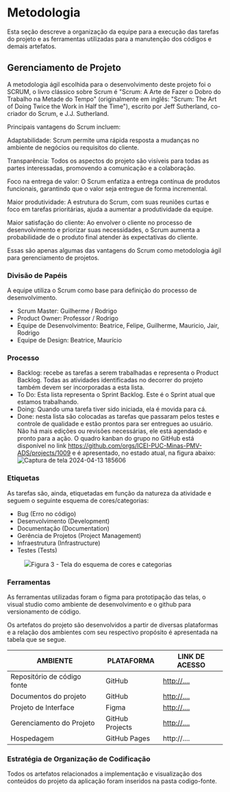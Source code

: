 
# Metodologia

Esta seção descreve a organização da equipe para a execução das tarefas do projeto e as ferramentas utilizadas para a manutenção dos códigos e demais artefatos.


## Gerenciamento de Projeto
A metodologia ágil escolhida para o desenvolvimento deste projeto foi o SCRUM, o livro clássico sobre Scrum é "Scrum: A Arte de Fazer o Dobro do Trabalho na Metade do Tempo" (originalmente em inglês: "Scrum: The Art of Doing Twice the Work in Half the Time"), escrito por Jeff Sutherland, co-criador do Scrum, e J.J. Sutherland.

Principais vantagens do Scrum incluem:

Adaptabilidade: Scrum permite uma rápida resposta a mudanças no ambiente de negócios ou requisitos do cliente.

Transparência: Todos os aspectos do projeto são visíveis para todas as partes interessadas, promovendo a comunicação e a colaboração.

Foco na entrega de valor: O Scrum enfatiza a entrega contínua de produtos funcionais, garantindo que o valor seja entregue de forma incremental.

Maior produtividade: A estrutura do Scrum, com suas reuniões curtas e foco em tarefas prioritárias, ajuda a aumentar a produtividade da equipe.

Maior satisfação do cliente: Ao envolver o cliente no processo de desenvolvimento e priorizar suas necessidades, o Scrum aumenta a probabilidade de o produto final atender às expectativas do cliente.

Essas são apenas algumas das vantagens do Scrum como metodologia ágil para gerenciamento de projetos.

### Divisão de Papéis

A equipe utiliza o Scrum como base para definição do processo de desenvolvimento.

- Scrum Master: Guilherme / Rodrigo
- Product Owner: Professor / Rodrigo
- Equipe de Desenvolvimento: Beatrice, Felipe, Guilherme, Mauricio, Jair, Rodrigo
- Equipe de Design: Beatrice, Maurício

### Processo

- Backlog: recebe as tarefas a serem trabalhadas e representa o Product Backlog. Todas as atividades identificadas no decorrer do projeto também devem ser incorporadas a esta lista. 
- To Do: Esta lista representa o Sprint Backlog. Este é o Sprint atual que estamos trabalhando. 
- Doing: Quando uma tarefa tiver sido iniciada, ela é movida para cá. 
- Done: nesta lista são colocadas as tarefas que passaram pelos testes e controle de qualidade e estão prontos para ser entregues ao usuário. Não há mais edições ou revisões necessárias, ele está agendado e pronto para a ação.
  O quadro kanban do grupo no GitHub está disponível no link https://github.com/orgs/ICEI-PUC-Minas-PMV-ADS/projects/1009  e é apresentado, no estado atual, na figura abaixo:
  ![Captura de tela 2024-04-13 185606](https://github.com/ICEI-PUC-Minas-PMV-ADS/pmv-ads-2024-1-e1-proj-web-t5-pmv-ads-2024-1-e1-projfocoacademico/assets/165849851/4eeccfad-f84c-469c-b816-10f3e2147f4f)


### Etiquetas
<p>As tarefas são, ainda, etiquetadas em função da natureza da atividade e seguem o seguinte esquema de cores/categorias:</p>

<ul>
  <li>Bug (Erro no código)</li>
  <li>Desenvolvimento (Development)</li>
  <li>Documentação (Documentation)</li>
  <li>Gerência de Projetos (Project Management)</li>
  <li>Infraestrutura (Infrastructure)</li>
  <li>Testes (Tests)</li>
</ul>

<figure> 
  <img src="https://user-images.githubusercontent.com/100447878/164068979-9eed46e1-9b44-461e-ab88-c2388e6767a1.png"
    <figcaption>Figura 3 - Tela do esquema de cores e categorias</figcaption>
</figure> 
  
### Ferramentas

As ferramentas utilizadas foram o figma para prototipação das telas, o visual studio como ambiente de desenvolvimento e o github para versionamento de código.

Os artefatos do projeto são desenvolvidos a partir de diversas plataformas e a relação dos ambientes com seu respectivo propósito é apresentada na tabela que se segue.

| AMBIENTE                            | PLATAFORMA                         | LINK DE ACESSO                         |
|-------------------------------------|------------------------------------|----------------------------------------|
| Repositório de código fonte         | GitHub                             | [http://.... ](https://github.com/ICEI-PUC-Minas-PMV-ADS/pmv-ads-2024-1-e1-proj-web-t5-pmv-ads-2024-1-e1-projfocoacademico)                           |
| Documentos do projeto               | GitHub                             |[ http://....  ](https://github.com/ICEI-PUC-Minas-PMV-ADS/pmv-ads-2024-1-e1-proj-web-t5-pmv-ads-2024-1-e1-projfocoacademico/edit/main/documentos)                          |
| Projeto de Interface                | Figma                              | [http://.... ](https://www.figma.com/file/24vijBobl0zviNpUI9aUBV/Foco-Acadêmico?type=design&mode=design&t=NKDxMOidUeM3Vi5i-0)                           |
| Gerenciamento do Projeto            | GitHub Projects                    | [http://....         ](https://github.com/orgs/ICEI-PUC-Minas-PMV-ADS/projects/1009/views/1)                   |
| Hospedagem                          | GitHub Pages                       | http://....                            |


### Estratégia de Organização de Codificação 

Todos os artefatos relacionados a implementação e visualização dos conteúdos do projeto da aplicação foram inseridos na pasta codigo-fonte.
